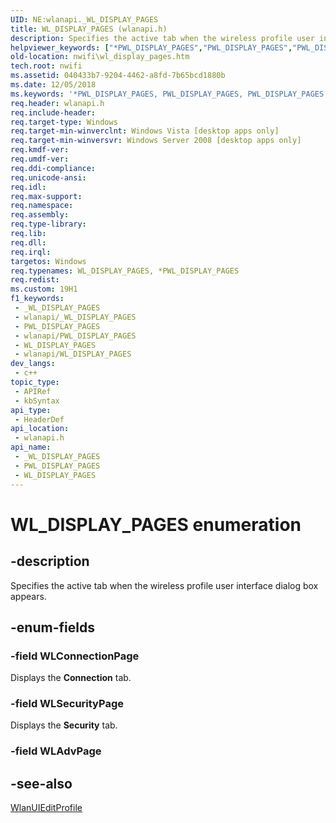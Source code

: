 ```yaml
---
UID: NE:wlanapi._WL_DISPLAY_PAGES
title: WL_DISPLAY_PAGES (wlanapi.h)
description: Specifies the active tab when the wireless profile user interface dialog box appears.
helpviewer_keywords: ["*PWL_DISPLAY_PAGES","PWL_DISPLAY_PAGES","PWL_DISPLAY_PAGES enumeration pointer [NativeWIFI]","WLConnectionPage","WLSecurityPage","WL_DISPLAY_PAGES","WL_DISPLAY_PAGES enumeration [NativeWIFI]","nwifi.wl_display_pages","wlanapi/PWL_DISPLAY_PAGES","wlanapi/WLConnectionPage","wlanapi/WLSecurityPage","wlanapi/WL_DISPLAY_PAGES"]
old-location: nwifi\wl_display_pages.htm
tech.root: nwifi
ms.assetid: 040433b7-9204-4462-a8fd-7b65bcd1880b
ms.date: 12/05/2018
ms.keywords: '*PWL_DISPLAY_PAGES, PWL_DISPLAY_PAGES, PWL_DISPLAY_PAGES enumeration pointer [NativeWIFI], WLConnectionPage, WLSecurityPage, WL_DISPLAY_PAGES, WL_DISPLAY_PAGES enumeration [NativeWIFI], nwifi.wl_display_pages, wlanapi/PWL_DISPLAY_PAGES, wlanapi/WLConnectionPage, wlanapi/WLSecurityPage, wlanapi/WL_DISPLAY_PAGES'
req.header: wlanapi.h
req.include-header: 
req.target-type: Windows
req.target-min-winverclnt: Windows Vista [desktop apps only]
req.target-min-winversvr: Windows Server 2008 [desktop apps only]
req.kmdf-ver: 
req.umdf-ver: 
req.ddi-compliance: 
req.unicode-ansi: 
req.idl: 
req.max-support: 
req.namespace: 
req.assembly: 
req.type-library: 
req.lib: 
req.dll: 
req.irql: 
targetos: Windows
req.typenames: WL_DISPLAY_PAGES, *PWL_DISPLAY_PAGES
req.redist: 
ms.custom: 19H1
f1_keywords:
 - _WL_DISPLAY_PAGES
 - wlanapi/_WL_DISPLAY_PAGES
 - PWL_DISPLAY_PAGES
 - wlanapi/PWL_DISPLAY_PAGES
 - WL_DISPLAY_PAGES
 - wlanapi/WL_DISPLAY_PAGES
dev_langs:
 - c++
topic_type:
 - APIRef
 - kbSyntax
api_type:
 - HeaderDef
api_location:
 - wlanapi.h
api_name:
 - _WL_DISPLAY_PAGES
 - PWL_DISPLAY_PAGES
 - WL_DISPLAY_PAGES
---
```


# WL_DISPLAY_PAGES enumeration


## -description

Specifies the active tab when the wireless profile user interface dialog box appears.

## -enum-fields

### -field WLConnectionPage

Displays the <b>Connection</b> tab.

### -field WLSecurityPage

Displays the <b>Security</b> tab.

### -field WLAdvPage

## -see-also

<a href="/windows/desktop/api/wlanapi/nf-wlanapi-wlanuieditprofile">WlanUIEditProfile</a>

